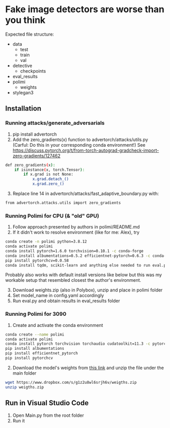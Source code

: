 # Fake image detectors are worse than you think

Expected file structure:

- data
  - test
  - train
  - val
- detective
  - checkpoints
- eval_results
- polimi
  - weights
- stylegan3

## Installation

### Running attacks/generate_adversarials

1. pip install advertorch
2. Add the zero_gradients(x) function to advertorch/attacks/utils.py (Carful: Do this in your corresponding conda environment!)
See https://discuss.pytorch.org/t/from-torch-autograd-gradcheck-import-zero-gradients/127462
```bash
def zero_gradients(x):
    if isinstance(x, torch.Tensor):
        if x.grad is not None:
            x.grad.detach_()
            x.grad.zero_()
```
3. Replace line 14 in advertorch/attacks/fast_adaptive_boundary.py with: 
```bash
from advertorch.attacks.utils import zero_gradients
```

### Running Polimi for CPU (& "old" GPU)

1. Follow approach presented by authors in polimi/README.md
2. If it didn't work to resolve environment (like for me: Alex), try
```bash
conda create -n polimi python=3.8.12
conda activate polimi
conda install pytorch=1.6.0 torchvision=0.10.1 -c conda-forge
conda install albumentations=0.5.2 efficientnet-pytorch=0.6.3 -c conda-forge
pip install pytorchcv=0.0.58 
conda install tqdm, scikit-learn and anything else needed to run eval.py
```
Probably also works with default install versions like below
but this was my workable setup that resembled closest the author's environment.

3. Download weights.zip (also in Polybox), unzip and place in polimi folder
4. Set model_name in config.yaml accordingly
5. Run eval.py and obtain results in eval_results folder

### Running Polimi for 3090

1. Create and activate the conda environment
```bash
conda create --name polimi
conda activate polimi
conda install pytorch torchvision torchaudio cudatoolkit=11.3 -c pytorch
pip install albumentations
pip install efficientnet_pytorch
pip install pytorchcv
```

2. Download the model's weights from [this link](https://www.dropbox.com/s/g1z2u8wl6srjh6v/weigths.zip) and unzip the file under the main folder
```bash
wget https://www.dropbox.com/s/g1z2u8wl6srjh6v/weigths.zip
unzip weigths.zip
```

## Run in Visual Studio Code

1. Open Main.py from the root folder
2. Run it
